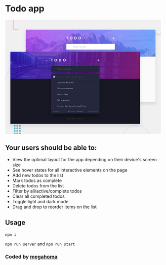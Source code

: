 # Todo app

![Design preview for the Todo app coding challenge](./design/desktop-preview.jpg)

## Your users should be able to:

- View the optimal layout for the app depending on their device's screen size
- See hover states for all interactive elements on the page
- Add new todos to the list
- Mark todos as complete
- Delete todos from the list
- Filter by all/active/complete todos
- Clear all completed todos
- Toggle light and dark mode
- Drag and drop to reorder items on the list

## Usage

`npm i`

`npm run server` and `npm run start`

### Coded by [megahoma](https://github.com/megahoma)
